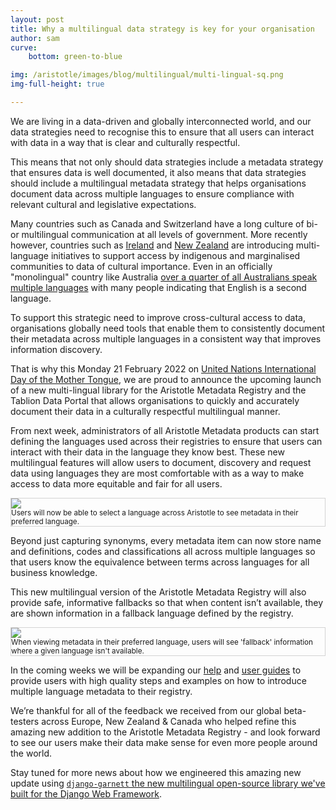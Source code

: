 ```yaml
---
layout: post
title: Why a multilingual data strategy is key for your organisation
author: sam
curve:
    bottom: green-to-blue

img: /aristotle/images/blog/multilingual/multi-lingual-sq.png
img-full-height: true

---
```


We are living in a data-driven and globally interconnected world, and our data strategies need to recognise this to ensure that all users can interact with data in a way that is clear and culturally respectful.

This means that not only should data strategies include a metadata strategy that ensures data is well documented, it also means that data strategies should include a multilingual metadata strategy that helps organisations document data across multiple languages to ensure compliance with relevant cultural and legislative expectations.

Many countries such as Canada and Switzerland have a long culture of bi- or multilingual communication at all levels of government. More recently however, countries such as [Ireland](https://www.gov.ie/en/policy-information/2ea63-20-year-strategy-for-the-irish-language/) and [New Zealand](https://www.education.govt.nz/assets/Documents/Ministry/Strategies-and-policies/Ka-Hikitia/TauMaiTeReoFullStrategyEnglish.pdf) are introducing multi-language initiatives to support access by indigenous and marginalised communities to data of cultural importance. Even in an officially "monolingual" country like Australia [over a quarter of all Australians speak multiple languages](https://profile.id.com.au/australia/speaks-english) with many people indicating that English is a second language.

To support this strategic need to improve cross-cultural access to data, organisations globally need tools that enable them to consistently document their metadata across multiple languages in a consistent way that improves information discovery.

That is why this Monday 21 February 2022 on [United Nations International Day of the Mother Tongue](https://news.un.org/en/story/2021/02/1085312), we are proud to announce the upcoming launch of a new multi-lingual library for the Aristotle Metadata Registry and the Tablion Data Portal that allows organisations to quickly and accurately document their data in a culturally respectful multilingual manner.

From next week, administrators of all Aristotle Metadata products can start defining the languages used across their registries to ensure that users can interact with their data in the language they know best. These new multilingual features will allow users to document, discovery and request data using languages they are most comfortable with as a way to make access to data more equitable and fair for all users.

<div class="text-center pt-0 my-3 mx-5 p-2" style="border: 1px solid lightgray">
    <div class="mx-auto">
        <img src="/aristotle/images/blog/multilingual/multi-lingual-picker.png">
    </div>
    <small>Users will now be able to select a language across Aristotle to see metadata in their preferred language.</small>
</div>

Beyond just capturing synonyms, every metadata item can now store name and definitions, codes and classifications all across multiple languages so that users know the equivalence between terms across languages for all business knowledge.

This new multilingual version of the Aristotle Metadata Registry will also provide safe, informative fallbacks so that when content isn’t available, they are shown information in a fallback language defined by the registry.

<div class="text-center pt-0 my-3 mx-5 p-2" style="border: 1px solid lightgray">
    <div class="mx-auto">
        <img src="/aristotle/images/blog/multilingual/multi-lingual-side-by-side.png">
    </div>
    <small>When viewing metadata in their preferred language, users will see 'fallback' information where a given language isn't available.</small>
</div>

In the coming weeks we will be expanding our [help](https://help.aristotlemetadata.com/) and [user guides](https://aristotle.cloud/steward/acsa-user-guides/references/folder/5) to provide users with high quality steps and examples on how to introduce multiple language metadata to their registry.

We’re thankful for all of the feedback we received from our global beta-testers across Europe, New Zealand & Canada who helped refine this amazing new addition to the Aristotle Metadata Registry - and look forward to see our users make their data make sense for even more people around the world.

Stay tuned for more news about how we engineered this amazing new update using [`django-garnett` the new multilingual open-source library we've built for the Django Web Framework](https://github.com/Aristotle-Metadata-Enterprises/django-garnett).